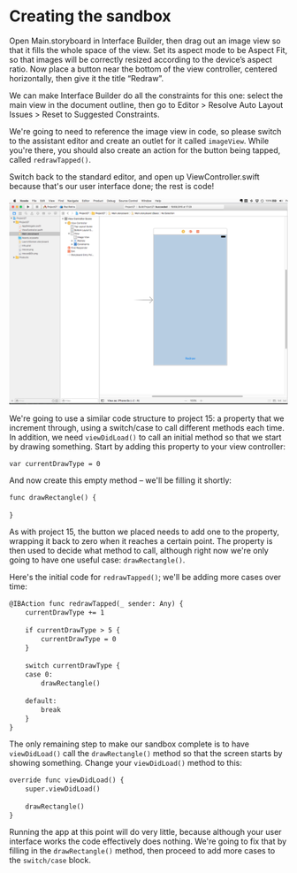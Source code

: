 # Creating the sandbox

Open Main.storyboard in Interface Builder, then drag out an image view so that it fills the whole space of the view. Set its aspect mode to be Aspect Fit, so that images will be correctly resized according to the device’s aspect ratio. Now place a button near the bottom of the view controller, centered horizontally, then give it the title “Redraw”.

We can make Interface Builder do all the constraints for this one: select the main view in the document outline, then go to Editor > Resolve Auto Layout Issues > Reset to Suggested Constraints.

We're going to need to reference the image view in code, so please switch to the assistant editor and create an outlet for it called `imageView`. While you're there, you should also create an action for the button being tapped, called `redrawTapped()`.

Switch back to the standard editor, and open up ViewController.swift because that's our user interface done; the rest is code!

![Here's our basic layout: a big UIImageView with a UIButton underneath.](27-1.png)

We're going to use a similar code structure to project 15: a property that we increment through, using a switch/case to call different methods each time. In addition, we need `viewDidLoad()` to call an initial method so that we start by drawing something. Start by adding this property to your view controller:

    var currentDrawType = 0

And now create this empty method – we'll be filling it shortly:

    func drawRectangle() {

    }

As with project 15, the button we placed needs to add one to the property, wrapping it back to zero when it reaches a certain point. The property is then used to decide what method to call, although right now we're only going to have one useful case: `drawRectangle()`.

Here's the initial code for `redrawTapped()`; we'll be adding more cases over time:

    @IBAction func redrawTapped(_ sender: Any) {
        currentDrawType += 1

        if currentDrawType > 5 {
            currentDrawType = 0
        }

        switch currentDrawType {
        case 0:
            drawRectangle()

        default:
            break
        }
    }

The only remaining step to make our sandbox complete is to have `viewDidLoad()` call the `drawRectangle()` method so that the screen starts by showing something. Change your `viewDidLoad()` method to this:

    override func viewDidLoad() {
        super.viewDidLoad()

        drawRectangle()
    }

Running the app at this point will do very little, because although your user interface works the code effectively does nothing. We're going to fix that by filling in the `drawRectangle()` method, then proceed to add more cases to the `switch/case` block.

